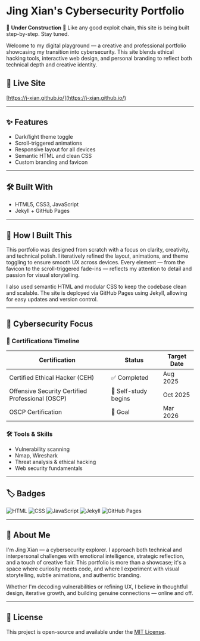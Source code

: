 # Jing Xian's Cybersecurity Portfolio
🚧 **Under Construction** 🚧
Like any good exploit chain, this site is being built step-by-step. Stay tuned.

Welcome to my digital playground — a creative and professional portfolio showcasing my transition into cybersecurity. This site blends ethical hacking tools, interactive web design, and personal branding to reflect both technical depth and creative identity.

## 🔗 Live Site
[https://j-xian.github.io/](https://j-xian.github.io/)

---

## ✨ Features
- Dark/light theme toggle
- Scroll-triggered animations
- Responsive layout for all devices
- Semantic HTML and clean CSS
- Custom branding and favicon

---

## 🛠️ Built With
- HTML5, CSS3, JavaScript
- Jekyll + GitHub Pages

---

## 🧠 How I Built This

This portfolio was designed from scratch with a focus on clarity, creativity, and technical polish. I iteratively refined the layout, animations, and theme toggling to ensure smooth UX across devices. Every element — from the favicon to the scroll-triggered fade-ins — reflects my attention to detail and passion for visual storytelling.

I also used semantic HTML and modular CSS to keep the codebase clean and scalable. The site is deployed via GitHub Pages using Jekyll, allowing for easy updates and version control.

---

## 🔐 Cybersecurity Focus

### 🧪 Certifications Timeline
| Certification              | Status        | Target Date     |
|---------------------------|---------------|-----------------|
| Certified Ethical Hacker (CEH)  | ✅ Completed | Aug 2025        |
| Offensive Security Certified Professional (OSCP) | 🧠 Self-study begins | Oct 2025        |
| OSCP Certification         | 🎯 Goal       | Mar 2026        |

### 🛠️ Tools & Skills
- Vulnerability scanning
- Nmap, Wireshark
- Threat analysis & ethical hacking
- Web security fundamentals

---

## 🏷️ Badges

![HTML](https://img.shields.io/badge/HTML5-E34F26?style=for-the-badge&logo=html5&logoColor=white)
![CSS](https://img.shields.io/badge/CSS3-1572B6?style=for-the-badge&logo=css3&logoColor=white)
![JavaScript](https://img.shields.io/badge/JavaScript-F7DF1E?style=for-the-badge&logo=javascript&logoColor=black)
![Jekyll](https://img.shields.io/badge/Jekyll-CC0000?style=for-the-badge&logo=jekyll&logoColor=white)
![GitHub Pages](https://img.shields.io/badge/GitHub%20Pages-222222?style=for-the-badge&logo=github&logoColor=white)

---

## 👤 About Me

I'm Jing Xian — a cybersecurity explorer. I approach both technical and interpersonal challenges with emotional intelligence, strategic reflection, and a touch of creative flair. This portfolio is more than a showcase; it's a space where curiosity meets code, and where I experiment with visual storytelling, subtle animations, and authentic branding.

Whether I'm decoding vulnerabilities or refining UX, I believe in thoughtful design, iterative growth, and building genuine connections — online and off.

---

## 📄 License
This project is open-source and available under the [MIT License](LICENSE).
